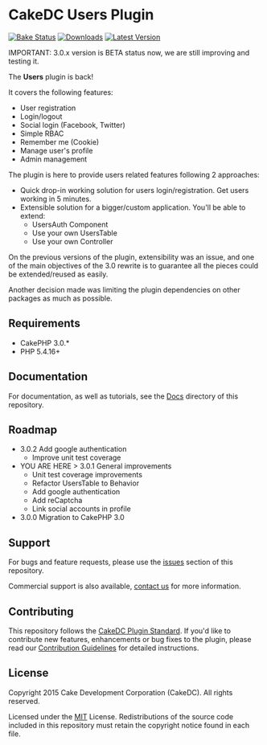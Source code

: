 CakeDC Users Plugin
===================

[![Bake Status](https://secure.travis-ci.org/CakeDC/users.png?branch=3.0.x)](http://travis-ci.org/CakeDC/users)
[![Downloads](https://poser.pugx.org/CakeDC/users/d/total.png)](https://packagist.org/packages/CakeDC/users)
[![Latest Version](https://poser.pugx.org/CakeDC/users/v/stable.png)](https://packagist.org/packages/CakeDC/users)

IMPORTANT: 3.0.x version is BETA status now, we are still improving and testing it.

The **Users** plugin is back!

It covers the following features:
* User registration
* Login/logout
* Social login (Facebook, Twitter)
* Simple RBAC
* Remember me (Cookie)
* Manage user's profile
* Admin management

The plugin is here to provide users related features following 2 approaches:
* Quick drop-in working solution for users login/registration. Get users working in 5 minutes.
* Extensible solution for a bigger/custom application. You'll be able to extend:
  * UsersAuth Component
  * Use your own UsersTable
  * Use your own Controller

On the previous versions of the plugin, extensibility was an issue, and one of the main
objectives of the 3.0 rewrite is to guarantee all the pieces could be extended/reused as
easily.

Another decision made was limiting the plugin dependencies on other packages as much as possible.

Requirements
------------

* CakePHP 3.0.*
* PHP 5.4.16+

Documentation
-------------

For documentation, as well as tutorials, see the [Docs](Docs/Home.md) directory of this repository.

Roadmap
------

* 3.0.2 Add google authentication
  * Improve unit test coverage
* YOU ARE HERE > 3.0.1 General improvements
  * Unit test coverage improvements
  * Refactor UsersTable to Behavior
  * Add google authentication
  * Add reCaptcha
  * Link social accounts in profile
* 3.0.0 Migration to CakePHP 3.0

Support
-------

For bugs and feature requests, please use the [issues](https://github.com/CakeDC/users/issues) section of this repository.

Commercial support is also available, [contact us](http://cakedc.com/contact) for more information.

Contributing
------------

This repository follows the [CakeDC Plugin Standard](http://cakedc.com/plugin-standard). If you'd like to contribute new features, enhancements or bug fixes to the plugin, please read our [Contribution Guidelines](http://cakedc.com/contribution-guidelines) for detailed instructions.

License
-------

Copyright 2015 Cake Development Corporation (CakeDC). All rights reserved.

Licensed under the [MIT](http://www.opensource.org/licenses/mit-license.php) License. Redistributions of the source code included in this repository must retain the copyright notice found in each file.
